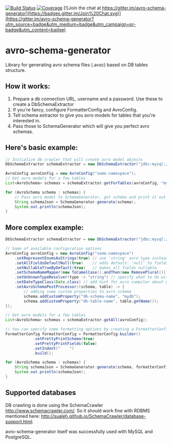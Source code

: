 [![Build Status](https://travis-ci.org/artur-tamazian/avro-schema-generator.svg?branch=master)](https://travis-ci.org/artur-tamazian/avro-schema-generator)
[![Coverage](https://codecov.io/gh/artur-tamazian/avro-schema-generator/branch/master/graph/badge.svg)](https://codecov.io/gh/artur-tamazian/avro-schema-generator)
[![Join the chat at https://gitter.im/avro-schema-generator](https://badges.gitter.im/Join%20Chat.svg)](https://gitter.im/avro-schema-generator?utm_source=badge&utm_medium=badge&utm_campaign=pr-badge&utm_content=badge)

# avro-schema-generator
Library for generating avro schema files (.avsc) based on DB tables structure.

## How it works:

1. Prepare a db connection URL, username and a password. Use these to create a DbSchemaExtractor
2. If you're fancy, configure FormatterConfig and AvroConfig.
3. Tell schema extractor to give you avro models for tables that you're interested in.
4. Pass those to SchemaGenerator which will give you perfect avro schemas.

## Here's basic example:

```java
// Initialize db crawler that will create avro model objects
DbSchemaExtractor schemaExtractor = new DbSchemaExtractor("jdbc:mysql://localhost:3306", "root", "pass");

AvroConfig avroConfig = new AvroConfig("some.namespace");
// Get avro models for a few tables
List<AvroSchema> schemas = schemaExtractor.getForTables(avroConfig, "mydb", "users", "payments");

for (AvroSchema schema : schemas) {
    // Pass avro model to SchemaGenerator, get schema and print it out.
    String schemaJson = SchemaGenerator.generate(schema);
    System.out.println(schemaJson);
}
```

## More complex example:

```java
DbSchemaExtractor schemaExtractor = new DbSchemaExtractor("jdbc:mysql://localhost:3306", "root", "pass");

// Some of available configuration options
AvroConfig avroConfig = new AvroConfig("some.namespace")
    .setRepresentEnumsAsStrings(true) // use 'string' avro type instead of 'enum' for enums
    .setAllFieldsDefaultNull(true)    // adds default: 'null' to fields definition
    .setNullableTrueByDefault(true)   // makes all fields nullable
    .setSchemaNameMapper(new ToCamelCase().andThen(new RemovePlural())) // specify table name transformation to be used for schema name
    .setUnknownTypeResolver(type -> "string") // specify what to do with custom and unsupported db types
    .setDateTypeClass(Date.class) // add hint for avro compiler about which class to use for dates
    .setAvroSchemaPostProcessor((schema, table) -> {
        // adding some custom properties to avro schema
        schema.addCustomProperty("db-schema-name", "mydb");
        schema.addCustomProperty("db-table-name", table.getName());
});

// Get avro models for a few tables
List<AvroSchema> schemas = schemaExtractor.getAll(avroConfig);

// You can specify some formatting options by creating a FormatterConfig and passing it to SchemaGenerator.
FormatterConfig formatterConfig = FormatterConfig.builder()
            .setPrettyPrintSchema(true)
            .setPrettyPrintFields(false)
            .setIndent("    ")
            .build();

for (AvroSchema schema : schemas) {
    String schemaJson = SchemaGenerator.generate(schema, formatterConfig);
    System.out.println(schemaJson);
}
```

## Supported databases

DB crawling is done using the SchemaCrawler http://www.schemacrawler.com/. So it should work fine with RDBMS mentioned here: http://sualeh.github.io/SchemaCrawler/database-support.html.

avro-schema-generator itself was successfully used with MySQL and PostgreSQL.
